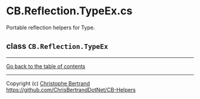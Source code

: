 ﻿# CB.Reflection.TypeEx.cs

Portable reflection helpers for Type.

## class `CB.Reflection.TypeEx`

---

[Go back to the table of contents](../readme.md)

---
Copyright (c) [Christophe Bertrand](https://chrisbertrand.net)  
https://github.com/ChrisBertrandDotNet/CB-Helpers

